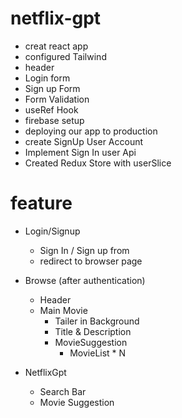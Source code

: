 # netflix-gpt

- creat react app
- configured Tailwind
- header
- Login form
- Sign up Form
- Form Validation
- useRef Hook
- firebase setup
- deploying our app to production
- create SignUp User Account
- Implement Sign In user Api
- Created Redux Store with userSlice

# feature

- Login/Signup
  - Sign In / Sign up from
  - redirect to browser page
- Browse (after authentication)

  - Header
  - Main Movie
    - Tailer in Background
    - Title & Description
    - MovieSuggestion
      - MovieList \* N

- NetflixGpt
  - Search Bar
  - Movie Suggestion
